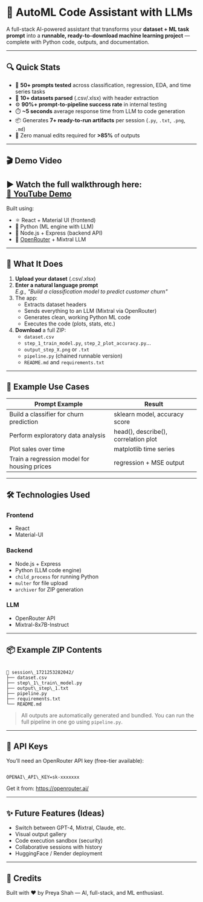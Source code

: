 # 🤖 AutoML Code Assistant with LLMs

A full-stack AI-powered assistant that transforms your **dataset + ML task prompt** into a **runnable, ready-to-download machine learning project** — complete with Python code, outputs, and documentation.

---

## 🔍 Quick Stats

- 🧠 **50+ prompts tested** across classification, regression, EDA, and time series tasks  
- 📂 **10+ datasets parsed** (.csv/.xlsx) with header extraction  
- ⚙️ **90%+ prompt-to-pipeline success rate** in internal testing  
- ⏱️ **~5 seconds** average response time from LLM to code generation  
- 📦 Generates **7+ ready-to-run artifacts** per session (`.py`, `.txt`, `.png`, `.md`)  
- 🧪 Zero manual edits required for **>85%** of outputs

---

## 🎬 Demo Video

▶️ Watch the full walkthrough here:  
**[🔗 YouTube Demo](https://youtu.be/X7v3r7xscCE)**
---
Built using:
- ⚛️ React + Material UI (frontend)
- 🐍 Python (ML engine with LLM)
- 🚀 Node.js + Express (backend API)
- 🧠 [OpenRouter](https://openrouter.ai/) + Mixtral LLM

---

## 🧠 What It Does

1. **Upload your dataset** (.csv/.xlsx)
2. **Enter a natural language prompt**  
   _E.g., "Build a classification model to predict customer churn"_
3. The app:
   - Extracts dataset headers
   - Sends everything to an LLM (Mixtral via OpenRouter)
   - Generates clean, working Python ML code
   - Executes the code (plots, stats, etc.)
4. **Download** a full ZIP:
   - `dataset.csv`
   - `step_1_train_model.py`, `step_2_plot_accuracy.py`...
   - `output_step_X.png` or `.txt`
   - `pipeline.py` (chained runnable version)
   - `README.md` and `requirements.txt`

---

## 🚀 Example Use Cases

| Prompt Example | Result |
|----------------|--------|
| Build a classifier for churn prediction | sklearn model, accuracy score |
| Perform exploratory data analysis | head(), describe(), correlation plot |
| Plot sales over time | matplotlib time series |
| Train a regression model for housing prices | regression + MSE output |

---

## 🛠️ Technologies Used

### Frontend
- React
- Material-UI

### Backend
- Node.js + Express
- Python (LLM code engine)
- `child_process` for running Python
- `multer` for file upload
- `archiver` for ZIP generation

### LLM
- OpenRouter API
- Mixtral-8x7B-Instruct

---

## 📦 Example ZIP Contents

```

📁 session\_1721253282042/
├── dataset.csv
├── step\_1\_train\_model.py
├── output\_step\_1.txt
├── pipeline.py
├── requirements.txt
└── README.md

```

> All outputs are automatically generated and bundled. You can run the full pipeline in one go using `pipeline.py`.

---

## 🔐 API Keys

You’ll need an OpenRouter API key (free-tier available):

```

OPENAI\_API\_KEY=sk-xxxxxxx

```

Get it from: https://openrouter.ai/

---

## ✨ Future Features (Ideas)

- Switch between GPT-4, Mixtral, Claude, etc.
- Visual output gallery
- Code execution sandbox (security)
- Collaborative sessions with history
- HuggingFace / Render deployment

---

## 🙌 Credits

Built with ❤️ by Preya Shah — AI, full-stack, and ML enthusiast.
